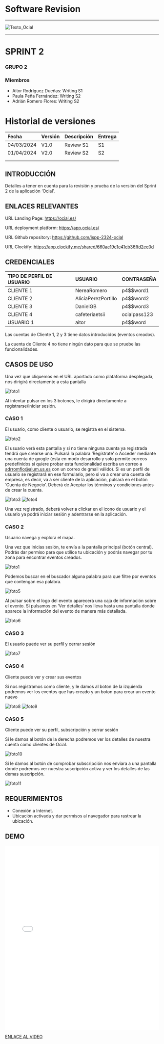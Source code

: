 ﻿# Software Revision
---

<MDXLayout>
  <img src="https://github.com/ispp-2324-ocial/KB/blob/main/assets/Texto_Ocial.png?raw=true" alt="Texto_Ocial" className="img-centered img-custom-height" />
</MDXLayout>

---

# SPRINT 2


### GRUPO 2

### Miembros

- Aitor Rodríguez Dueñas: Writing S1
- Paula Peña Fernández: Writing S2
- Adrián Romero Flores: Writing S2


# **Historial de versiones**

|Fecha|Versión|Descripción |Entrega|
| :- | :- | :- | :- |
|04/03/2024|V1.0|Review S1|S1|
|01/04/2024|V2.0|Review S2|S2|
|||||
|||||


## INTRODUCCIÓN

Detalles a tener en cuenta para la revisión y prueba de la versión del Sprint 2 de la aplicación ‘Ocial’.

## ENLACES RELEVANTES

URL Landing Page: <https://ocial.es/> 

URL deployment platform: <https://app.ocial.es/> 

URL Github repository: <https://github.com/ispp-2324-ocial> 

URL Clockify: <https://app.clockify.me/shared/660ac19e1e41eb36ffd2ee0d> 

## CREDENCIALES

|TIPO DE PERFIL DE USUARIO|USUARIO|CONTRASEÑA|
| :- | :- | :- |
|CLIENTE 1|NereaRomero|p4$$word1|
|CLIENTE 2|AliciaPerezPortillo|p4$$word2|
|CLIENTE 3|DanielGB|p4$$word3|
|CLIENTE 4|cafeteriaetsii|ocialpass123|
|USUARIO 1|aitor|p4$$word|

Las cuentas de Cliente 1, 2 y 3 tiene datos introducidos (eventos creados).

La cuenta de Cliente 4 no tiene ningún dato para que se pruebe las funcionalidades.

## CASOS DE USO
Una vez que cliquemos en el URL aportado como plataforma desplegada, nos dirigirá directamente a esta pantalla

![foto1](../../static/img/land.png)

Al intentar pulsar en los 3 botones, le dirigirá directamente a registrarse/iniciar sesión.
### CASO 1
El usuario, como cliente o usuario, se registra en el sistema. 

![foto2](../../static/img/login.png)

El usuario verá esta pantalla y si no tiene ninguna cuenta ya registrada tendrá que crearse una. Pulsará la palabra ‘Regístrate’ o Acceder mediante una cuenta de google (esta en modo desarrollo y solo permite correos predefinidos si quiere probar esta funcionalidad escriba un correo a adrromflo@alum.us.es con un correo de gmail válido). Si es un perfil de usuario se registrará en ese formulario, pero si va a crear una cuenta de empresa, es decir, va a ser cliente de la aplicación, pulsará en el botón ‘Cuenta de Negocio’. Deberá de Aceptar los términos y condiciones antes de crear la cuenta.

![foto3](../../static/img/registeruser.png)
![foto4](../../static/img/registerclient.png)


Una vez registrado, deberá volver a clickar en el icono de usuario y el usuario ya podrá iniciar sesión y adentrarse en la aplicación.

### CASO 2

Usuario navega y explora el mapa.

Una vez que inicias sesión, te envía a la pantalla principal (botón central). Podrás dar permiso para que utilice tu ubicación y podrás navegar por tu zona para encontrar eventos creados.

![foto1](../../static/img/land.png)

Podemos buscar en el buscador alguna palabra para que filtre por eventos que contengan esa palabra.

![foto5](../../static/img/buscar.png)

Al pulsar sobre el logo del evento aparecerá una caja de información sobre el evento. Si pulsamos en ‘Ver detalles’ nos lleva hasta una pantalla donde aparece la información del evento de manera más detallada.

![foto6](../../static/img/detailsevento.png)

###
### CASO 3
El usuario puede ver su perfil y cerrar sesión

![foto7](../../static/img/userlogout.png)


### CASO 4
Cliente puede ver y crear sus eventos

Si nos registramos como cliente, y le damos al boton de la izquierda podremos ver los eventos que has creado y un boton para crear un evento nuevo

![foto8](../../static/img/detailsclient.png)
![foto9](../../static/img/createevent.png)

### CASO 5
Cliente puede ver su perfil, subscripción y cerrar sesión

Si le damos al botón de la derecha podremos ver los detalles de nuestra cuenta como clientes de Ocial.

![foto10](../../static/img/dataclient.png)

Si le damos al botón de comprobar subscripción nos enviara a una pantalla donde podremos ver nuestra suscripción activa y ver los detalles de las demas suscripción.

![foto11](../../static/img/subs.png)


## REQUERIMIENTOS
- Conexión a Internet.
- Ubicación activada y dar permisos al navegador para rastrear la ubicación.

## DEMO

<MDXLayout>
  <embed src="/assets/files/OcialDemo2-65d7ec431b32e0d8eca14a0a41f360f7.mp4" type="video/mp4" width="100%" height="600px" />
</MDXLayout>


[ENLACE AL VIDEO](../../static/videos/OcialDemo2.mp4)